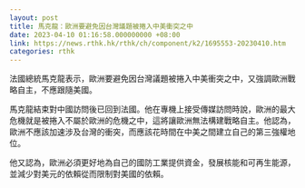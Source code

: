 ```yaml
---
layout: post
title: 馬克龍：歐洲要避免因台灣議題被捲入中美衝突之中
date: 2023-04-10 01:16:58.000000000 +08:00
link: https://news.rthk.hk/rthk/ch/component/k2/1695553-20230410.htm
categories: rthk
---
```


法國總統馬克龍表示，歐洲要避免因台灣議題被捲入中美衝突之中，又強調歐洲戰略自主，不應跟隨美國。

馬克龍結束對中國訪問後已回到法國。他在專機上接受傳媒訪問時說，歐洲的最大危機就是被捲入不屬於歐洲的危機之中，這將讓歐洲無法構建戰略自主。他認為，歐洲不應該加速涉及台灣的衝突，而應該花時間在中美之間建立自己的第三強權地位。

他又認為，歐洲必須更好地為自己的國防工業提供資金，發展核能和可再生能源，並減少對美元的依賴從而限制對美國的依賴。
